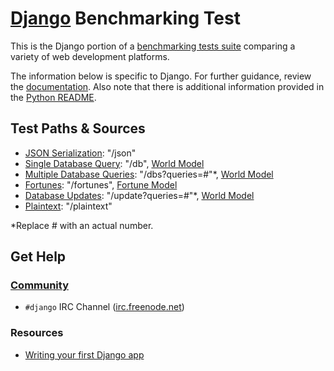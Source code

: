 # [Django](https://www.djangoproject.com/) Benchmarking Test

This is the Django portion of a [benchmarking tests suite](../../)
comparing a variety of web development platforms.

The information below is specific to Django. For further guidance,
review the [documentation](http://frameworkbenchmarks.readthedocs.org/en/latest/).
Also note that there is additional information provided in
the [Python README](../).

## Test Paths & Sources

* [JSON Serialization](hello/world/views.py): "/json"
* [Single Database Query](hello/world/views.py): "/db", [World Model](hello/world/models.py)
* [Multiple Database Queries](hello/world/views.py): "/dbs?queries=#"*, [World Model](hello/world/models.py)
* [Fortunes](hello/world/views.py): "/fortunes", [Fortune Model](hello/world/models.py)
* [Database Updates](hello/world/views.py): "/update?queries=#"*, [World Model](hello/world/models.py)
* [Plaintext](hello/world/views.py): "/plaintext" 

*Replace # with an actual number.

## Get Help

### [Community](https://www.djangoproject.com/community/)

* `#django` IRC Channel ([irc.freenode.net](https://freenode.net/))

### Resources

* [Writing your first Django app](https://docs.djangoproject.com/en/dev/intro/tutorial01/)
